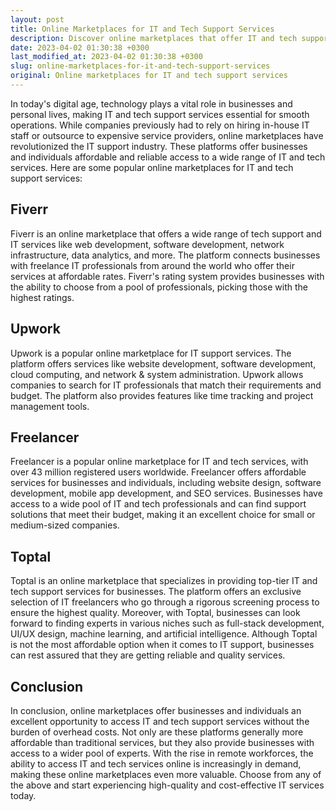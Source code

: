 ```yaml
---
layout: post
title: Online Marketplaces for IT and Tech Support Services
description: Discover online marketplaces that offer IT and tech support services, allowing businesses and individuals to find affordable and reliable solutions online.
date: 2023-04-02 01:30:38 +0300
last_modified_at: 2023-04-02 01:30:38 +0300
slug: online-marketplaces-for-it-and-tech-support-services
original: Online marketplaces for IT and tech support services
---
```

In today's digital age, technology plays a vital role in businesses and personal lives, making IT and tech support services essential for smooth operations. While companies previously had to rely on hiring in-house IT staff or outsource to expensive service providers, online marketplaces have revolutionized the IT support industry. These platforms offer businesses and individuals affordable and reliable access to a wide range of IT and tech services. Here are some popular online marketplaces for IT and tech support services:

## Fiverr

Fiverr is an online marketplace that offers a wide range of tech support and IT services like web development, software development, network infrastructure, data analytics, and more. The platform connects businesses with freelance IT professionals from around the world who offer their services at affordable rates. Fiverr's rating system provides businesses with the ability to choose from a pool of professionals, picking those with the highest ratings.

## Upwork

Upwork is a popular online marketplace for IT support services. The platform offers services like website development, software development, cloud computing, and network & system administration. Upwork allows companies to search for IT professionals that match their requirements and budget. The platform also provides features like time tracking and project management tools.

## Freelancer

Freelancer is a popular online marketplace for IT and tech services, with over 43 million registered users worldwide. Freelancer offers affordable services for businesses and individuals, including website design, software development, mobile app development, and SEO services. Businesses have access to a wide pool of IT and tech professionals and can find support solutions that meet their budget, making it an excellent choice for small or medium-sized companies.

## Toptal

Toptal is an online marketplace that specializes in providing top-tier IT and tech support services for businesses. The platform offers an exclusive selection of IT freelancers who go through a rigorous screening process to ensure the highest quality. Moreover, with Toptal, businesses can look forward to finding experts in various niches such as full-stack development, UI/UX design, machine learning, and artificial intelligence. Although Toptal is not the most affordable option when it comes to IT support, businesses can rest assured that they are getting reliable and quality services.

## Conclusion

In conclusion, online marketplaces offer businesses and individuals an excellent opportunity to access IT and tech support services without the burden of overhead costs. Not only are these platforms generally more affordable than traditional services, but they also provide businesses with access to a wider pool of experts. With the rise in remote workforces, the ability to access IT and tech services online is increasingly in demand, making these online marketplaces even more valuable. Choose from any of the above and start experiencing high-quality and cost-effective IT services today.